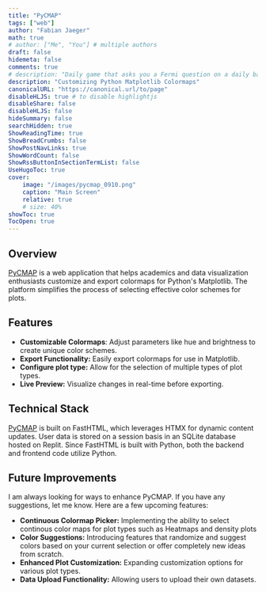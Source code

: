 ```yaml
---
title: "PyCMAP"
tags: ["web"]
author: "Fabian Jaeger"
math: true
# author: ["Me", "You"] # multiple authors
draft: false
hidemeta: false
comments: true
# description: "Daily game that asks you a Fermi question on a daily basis."
description: "Customizing Python Matplotlib Colormaps"
canonicalURL: "https://canonical.url/to/page"
disableHLJS: true # to disable highlightjs
disableShare: false
disableHLJS: false
hideSummary: false
searchHidden: true
ShowReadingTime: true
ShowBreadCrumbs: false
ShowPostNavLinks: true
ShowWordCount: false
ShowRssButtonInSectionTermList: false
UseHugoToc: true
cover:
    image: "/images/pycmap_0910.png" 
    caption: "Main Screen"
    relative: true
    # size: 40%
showToc: true
TocOpen: true
---
```


## Overview
[PyCMAP](https://pycmap.com/) is a web application that helps academics and data visualization enthusiasts customize and export colormaps for Python's Matplotlib. The platform simplifies the process of selecting effective color schemes for plots.

## Features

- **Customizable Colormaps**: Adjust parameters like hue and brightness to create unique color schemes.
- **Export Functionality:** Easily export colormaps for use in Matplotlib.
- **Configure plot type:** Allow for the selection of multiple types of plot types.
- **Live Preview:** Visualize changes in real-time before exporting.


## Technical Stack
[PyCMAP](https://pycmap.com/) is built on FastHTML, which leverages HTMX for dynamic content updates. User data is stored on a session basis in an SQLite database hosted on Replit. Since FastHTML is built with Python, both the backend and frontend code utilize Python.

## Future Improvements
I am always looking for ways to enhance PyCMAP. If you have any suggestions, let me know. Here are a few upcoming features:
- **Continuous Colormap Picker:** Implementing the ability to select continous color maps for plot types such as Heatmaps and density plots
- **Color Suggestions:** Introducing features that randomize and suggest colors based on your current selection or offer completely new ideas from scratch.
- **Enhanced Plot Customization:** Expanding customization options for various plot types.
- **Data Upload Functionality:** Allowing users to upload their own datasets.